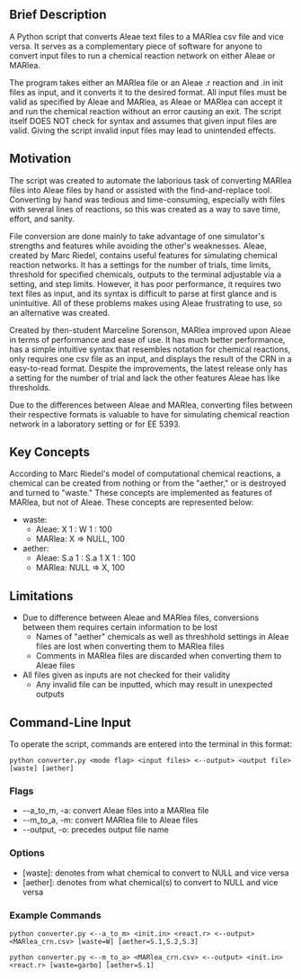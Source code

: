 ## Brief Description
A Python script that converts Aleae text files to a MARlea csv file and vice versa. It serves as a complementary piece of software for anyone to convert input files to run a chemical reaction network on either Aleae or MARlea. 

The program takes either an MARlea file or an Aleae .r reaction and .in init files as input, and it converts it to the desired format. All input files must be valid as specified by Aleae and MARlea, as Aleae or MARlea can accept it and run the chemical reaction without an error causing an exit. The script itself DOES NOT check for syntax and assumes that given input files are valid. Giving the script invalid input files may lead to unintended effects.

## Motivation
The script was created to automate the laborious task of converting MARlea files into Aleae files by hand or assisted with the find-and-replace tool. Converting by hand was tedious and time-consuming, especially with files with several lines of reactions, so this was created as a way to save time, effort, and sanity. 

File conversion are done mainly to take advantage of one simulator's strengths and features while avoiding the other's weaknesses. Aleae, created by Marc Riedel, contains useful features for simulating chemical reaction networks. It has a settings for the number of trials, time limits, threshold for specified chemicals, outputs to the terminal adjustable via a setting, and step limits. However, it has poor performance, it requires two text files as input, and its syntax is difficult to parse at first glance and is unintuitive. All of these problems makes using Aleae frustrating to use, so an alternative was created. 

Created by then-student Marceline Sorenson, MARlea improved upon Aleae in terms of performance and ease of use. It has much better performance, has a simple intuitive syntax that resembles notation for chemical reactions, only requires one csv file as an input, and displays the result of the CRN in a easy-to-read format. Despite the improvements, the latest release only has a setting for the number of trial and lack the other features Aleae has like thresholds.

Due to the differences between Aleae and MARlea, converting files between their respective formats is valuable to have for simulating chemical reaction network in a laboratory setting or for EE 5393.

## Key Concepts
According to Marc Riedel's model of computational chemical reactions, a chemical can be created from nothing or from the "aether," or is destroyed and turned to "waste." These concepts are implemented as features of MARlea, but not of Aleae. These concepts are represented below:
* waste: 
  * Aleae: X 1 : W 1 : 100
  * MARlea: X => NULL, 100
* aether:
  * Aleae: S.a 1 : S.a 1 X 1 : 100
  * MARlea: NULL => X, 100

## Limitations 
* Due to difference between Aleae and MARlea files, conversions between them requires certain information to be lost
  * Names of "aether" chemicals as well as threshhold settings in Aleae files are lost when converting them to MARlea files
  * Comments in MARlea files are discarded when converting them to Aleae files
* All files given as inputs are not checked for their validity
  * Any invalid file can be inputted, which may result in unexpected outputs
 
## Command-Line Input

To operate the script, commands are entered into the terminal in this format:

```python converter.py <mode flag> <input files> <--output> <output file> [waste] [aether]```

### Flags

* --a_to_m, -a: convert Aleae files into a MARlea file
* --m_to_a, -m: convert MARlea file to Aleae files
* --output, -o: precedes output file name

### Options
* [waste]: denotes from what chemical to convert to NULL and vice versa
* [aether]: denotes from what chemical(s) to convert to NULL and vice versa

### Example Commands
```python converter.py <--a_to_m> <init.in> <react.r> <--output> <MARlea_crn.csv> [waste=W] [aether=S.1,S.2,S.3]```

```python converter.py <--m_to_a> <MARlea_crn.csv> <--output> <init.in> <react.r> [waste=garbo] [aether=S.1]```
